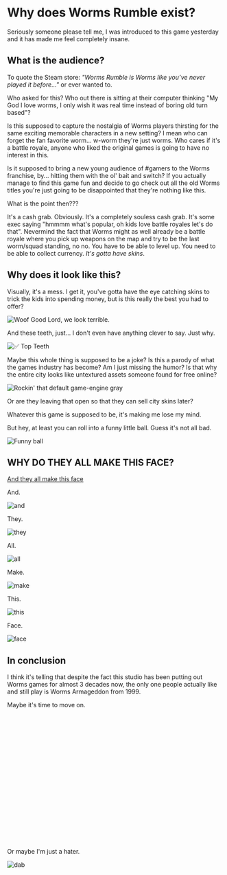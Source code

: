 # Why does Worms Rumble exist?

Seriously someone please tell me, I was introduced to this game yesterday and it has made me feel completely insane.

## What is the audience?
To quote the Steam store: _"Worms Rumble is Worms like you’ve never played it before..."_ or ever wanted to.

Who asked for this? Who out there is sitting at their computer thinking "My God I love worms, I only wish it was real time instead of boring old turn based"?

Is this supposed to capture the nostalgia of Worms players thirsting for the same exciting memorable characters in a new setting? I mean who can forget the fan favorite worm... w-worm they're just worms. Who cares if it's a battle royale, anyone who liked the original games is going to have no interest in this.

Is it supposed to bring a new young audience of #gamers to the Worms franchise, by... hitting them with the ol' bait and switch? If you actually manage to find this game fun and decide to go check out all the old Worms titles you're just going to be disappointed that they're nothing like this.

What is the point then???

It's a cash grab. Obviously. It's a completely souless cash grab. It's some exec saying "hmmmm what's popular, oh kids love battle royales let's do that". Nevermind the fact that Worms might as well already be a battle royale where you pick up weapons on the map and try to be the last worm/squad standing, no no. You have to be able to level up. You need to be able to collect currency. _It's gotta have skins_.

## Why does it look like this?
Visually, it's a mess. I get it, you've gotta have the eye catching skins to trick the kids into spending money, but is this really the best you had to offer?

![Woof](https://ramseyopp.com/pages/assets/whyWorms/bad.png)
Good Lord, we look terrible.

And these teeth, just... I don't even have anything clever to say. Just why.

![✅ Top Teeth](https://ramseyopp.com/pages/assets/whyWorms/teeth.png)

Maybe this whole thing is supposed to be a joke? Is this a parody of what the games industry has become? Am I just missing the humor? Is that why the entire city looks like untextured assets someone found for free online?

![Rockin' that default game-engine gray](https://ramseyopp.com/pages/assets/whyWorms/untextured.png)

Or are they leaving that open so that they can sell city skins later?

Whatever this game is supposed to be, it's making me lose my mind.

But hey, at least you can roll into a funny little ball. Guess it's not all bad.

![Funny ball](https://ramseyopp.com/pages/assets/whyWorms/ball.png)

## WHY DO THEY ALL MAKE THIS FACE?
[And they all make this face](http://i.imgur.com/LuYTe.jpeg)

And.

![and](https://ramseyopp.com/pages/assets/whyWorms/and.png)

They.

![they](https://ramseyopp.com/pages/assets/whyWorms/they.png)

All.

![all](https://ramseyopp.com/pages/assets/whyWorms/all.png)

Make.

![make](https://ramseyopp.com/pages/assets/whyWorms/make.png)

This.

![this](https://ramseyopp.com/pages/assets/whyWorms/this.png)

Face.

![face](https://ramseyopp.com/pages/assets/whyWorms/face.png)

## In conclusion
I think it's telling that despite the fact this studio has been putting out Worms games for almost 3 decades now, the only one people actually like and still play is Worms Armageddon from 1999.

Maybe it's time to move on.


&nbsp;

&nbsp;

&nbsp;

&nbsp;

&nbsp;

&nbsp;

&nbsp;

&nbsp;

&nbsp;

&nbsp;

Or maybe I'm just a hater.

![dab](https://ramseyopp.com/pages/assets/whyWorms/dab.png)